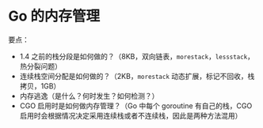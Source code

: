 # Go 的内存管理

要点：
- 1.4 之前的栈分段是如何做的？（8KB，双向链表，`morestack`，`lessstack`，热分裂问题）
- 连续栈空间分配是如何做的？（2KB，`morestack` 动态扩展，标记不回收，栈拷贝，1GB）
- 内存逃逸（是什么？何时发生？如何检测？）
- CGO 启用时是如何做内存管理？（Go 中每个 goroutine 有自己的栈，CGO 启用时会根据情况决定采用连续栈或者不连续栈，因此是两种方法混用）